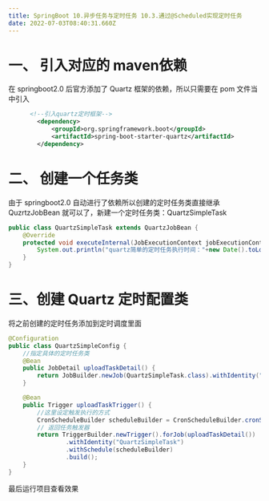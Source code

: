 ```yaml
---
title: SpringBoot 10.异步任务与定时任务 10.3.通过@Scheduled实现定时任务
date: 2022-07-03T08:40:31.660Z
---
```

# 一、 引入对应的 maven依赖

在 springboot2.0 后官方添加了 Quartz 框架的依赖，所以只需要在 pom 文件当中引入

```xml
      <!--引入quartz定时框架-->
        <dependency>
            <groupId>org.springframework.boot</groupId>
            <artifactId>spring-boot-starter-quartz</artifactId>
        </dependency>
```

# 二、 创建一个任务类

由于 springboot2.0 自动进行了依赖所以创建的定时任务类直接继承 QuzrtzJobBean 就可以了，新建一个定时任务类：QuartzSimpleTask

```java
public class QuartzSimpleTask extends QuartzJobBean {
    @Override
    protected void executeInternal(JobExecutionContext jobExecutionContext) throws JobExecutionException {
        System.out.println("quartz简单的定时任务执行时间："+new Date().toLocaleString());
    }
}
```

# 三、创建 Quartz 定时配置类

将之前创建的定时任务添加到定时调度里面

```java
@Configuration
public class QuartzSimpleConfig {
    //指定具体的定时任务类
    @Bean
    public JobDetail uploadTaskDetail() {
        return JobBuilder.newJob(QuartzSimpleTask.class).withIdentity("QuartzSimpleTask").storeDurably().build();
    }

    @Bean
    public Trigger uploadTaskTrigger() {
        //这里设定触发执行的方式
        CronScheduleBuilder scheduleBuilder = CronScheduleBuilder.cronSchedule("*/5 * * * * ?");
        // 返回任务触发器
        return TriggerBuilder.newTrigger().forJob(uploadTaskDetail())
                .withIdentity("QuartzSimpleTask")
                .withSchedule(scheduleBuilder)
                .build();
    }
}
```

最后运行项目查看效果